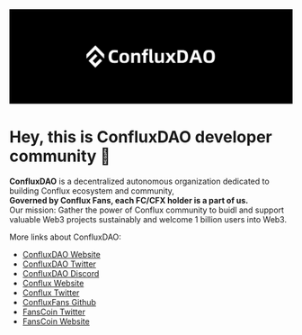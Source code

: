 <img src="./images/ConfluxDAO.png" />

# Hey, this is ConfluxDAO developer community 👋

**ConfluxDAO** is a decentralized autonomous organization dedicated to building Conflux ecosystem and community, <br/> **Governed by Conflux Fans, each FC/CFX holder is a part of us.**
<br/>Our mission: Gather the power of Conflux community to buidl and support valuable Web3 projects sustainably and welcome 1 billion users into Web3.

More links about ConfluxDAO:
 - [ConfluxDAO Website](https://confluxdao.org/)
 - [ConfluxDAO Twitter](https://twitter.com/ConfluxDAO) 
 - [ConfluxDAO Discord](https://discord.confluxdao.org)
 - [Conflux Website](https://confluxnetwork.org)
 - [Conflux Twitter](https://x.com/conflux-chain)
 - [ConfluxFans Github](https://github.com/conflux-fans) 
 - [FansCoin Twitter](https://x.com/fanscoin)
 - [FansCoin Website](https://fanscoin.org)

<!--
[![Join our Discord server!](https://invidget.switchblade.xyz/confluxDAO)](http://discord.gg/confluxDAO)


## General Repos

- [ConfluxDAO Developer Guide](https://github.com/lxdao-official/LXDAO-Developer-Guide) is for developers.
- [ConfluxDAO Buidler Card Contracts](https://github.com/lxdao-official/buidler-card-contracts)


## Projects

* **Project#000 FansCoin**: [Website](https://fanscoin.org/) | [Project Page](https://x.com/fanscoin) | [Website Code](https://github.com/lxdao-official/gclx-official) | [Contracts](https://github.com/Conflux-Chain/fc-contract) | 
* **Project#001 ConfluxDocs**: [Website](https://confluxdocs.com/) | [Project Page](https://lxdao.io/projects/001) | [Website Code](https://github.com/lxdao-official/donate3-website-new) | [Backend Code](https://github.com/lxdao-official/myfirstnft-backend) | [Contacts](https://github.com/lxdao-official/myfirstnft-contract)
* **Project#002 Cfxscriptions**: [Website](https://myfirstnft.info/) | [Project Page](https://lxdao.io/projects/001) | [Website Code](https://github.com/lxdao-official/donate3-website-new) | [Backend Code](https://github.com/lxdao-official/myfirstnft-backend) | [Contacts](https://github.com/lxdao-official/myfirstnft-contract)
* **Project#003 FansCoin-Bridge**: [Website](https://myfirstnft.info/) | [Project Page](https://lxdao.io/projects/001) | [Website Code](https://github.com/lxdao-official/donate3-website-new) | [Backend Code](https://github.com/lxdao-official/myfirstnft-backend) | [Contacts](https://github.com/lxdao-official/myfirstnft-contract)
* **Project#004 ConfluxHub**: [Website](https://confluxhub.io/) | [Project Page](https://lxdao.io/projects/001) | [Website Code](https://github.com/lxdao-official/donate3-website-new) | [Backend Code](https://github.com/lxdao-official/myfirstnft-backend) | [Contacts](https://github.com/lxdao-official/myfirstnft-contract)
-->

